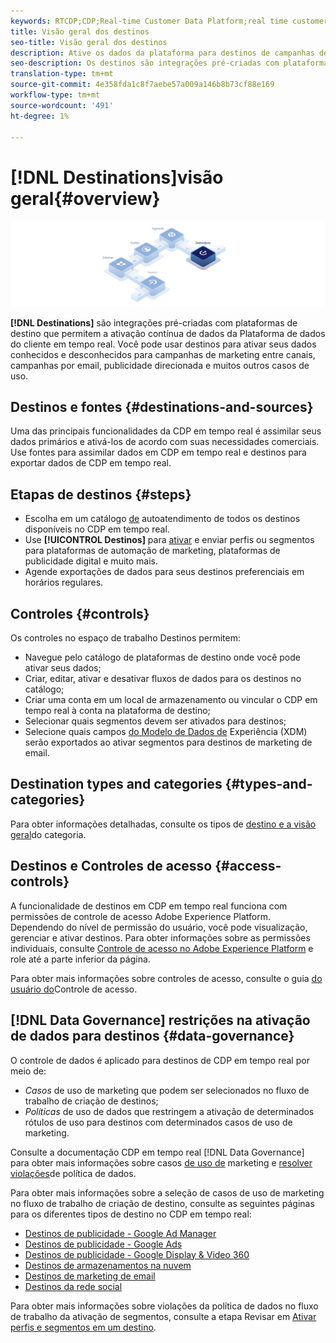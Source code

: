 ```yaml
---
keywords: RTCDP;CDP;Real-time Customer Data Platform;real time customer data platform;real time cdp;cdp;destinations;destination;rtcdp
title: Visão geral dos destinos
seo-title: Visão geral dos destinos
description: Ative os dados da plataforma para destinos de campanhas de marketing entre canais, emails, anúncios direcionados e muito mais.
seo-description: Os destinos são integrações pré-criadas com plataformas de destino que permitem a ativação contínua de dados da Plataforma de dados do cliente em tempo real. Você pode usar Destinos na Plataforma de dados do cliente em tempo real do Adobe para ativar seus dados conhecidos e desconhecidos para campanhas de marketing entre canais, campanhas de email, anúncios direcionados e muitos outros casos de uso.
translation-type: tm+mt
source-git-commit: 4e358fda1c8f7aebe57a009a146b8b73cf88e169
workflow-type: tm+mt
source-wordcount: '491'
ht-degree: 1%

---
```



# [!DNL Destinations]visão geral{#overview}

![Banner de visão geral de destinos](/help/rtcdp/destinations/assets/destinations-overview-banner.png)

**[!DNL Destinations]** são integrações pré-criadas com plataformas de destino que permitem a ativação contínua de dados da Plataforma de dados do cliente em tempo real. Você pode usar destinos para ativar seus dados conhecidos e desconhecidos para campanhas de marketing entre canais, campanhas por email, publicidade direcionada e muitos outros casos de uso.

## Destinos e fontes {#destinations-and-sources}

Uma das principais funcionalidades da CDP em tempo real é assimilar seus dados primários e ativá-los de acordo com suas necessidades comerciais. Use fontes para assimilar dados em CDP em tempo real e destinos para exportar dados de CDP em tempo real.

## Etapas de destinos {#steps}

* Escolha em um catálogo [de](/help/rtcdp/destinations/destinations-catalog.md) autoatendimento de todos os destinos disponíveis no CDP em tempo real.
* Use **[!UICONTROL Destinos]** para [ativar](/help/rtcdp/destinations/activate-destinations.md) e enviar perfis ou segmentos para plataformas de automação de marketing, plataformas de publicidade digital e muito mais.
* Agende exportações de dados para seus destinos preferenciais em horários regulares.

## Controles {#controls}

Os controles no espaço de trabalho [](/help/rtcdp/destinations/destinations-workspace.md) Destinos permitem:

* Navegue pelo catálogo de plataformas de destino onde você pode ativar seus dados;
* Criar, editar, ativar e desativar fluxos de dados para os destinos no catálogo;
* Criar uma conta em um local de armazenamento ou vincular o CDP em tempo real à conta na plataforma de destino;
* Selecionar quais segmentos devem ser ativados para destinos;
* Selecione quais campos [do Modelo de Dados de](../../xdm/home.md) Experiência (XDM) serão exportados ao ativar segmentos para destinos de marketing de email.

## Destination types and categories {#types-and-categories}

Para obter informações detalhadas, consulte os tipos de [destino e a visão geral](/help/rtcdp/destinations/destination-types.md)do categoria.

## Destinos e Controles de acesso {#access-controls}

A funcionalidade de destinos em CDP em tempo real funciona com permissões de controle de acesso Adobe Experience Platform. Dependendo do nível de permissão do usuário, você pode visualização, gerenciar e ativar destinos. Para obter informações sobre as permissões individuais, consulte [Controle de acesso no Adobe Experience Platform](../../access-control/home.md) e role até a parte inferior da página.

Para obter mais informações sobre controles de acesso, consulte o guia [do usuário do](../../access-control/ui/overview.md)Controle de acesso.

## [!DNL Data Governance] restrições na ativação de dados para destinos {#data-governance}

O controle de dados é aplicado para destinos de CDP em tempo real por meio de:

* *Casos* de uso de marketing que podem ser selecionados no fluxo de trabalho de criação de destinos;
* *Políticas* de uso de dados que restringem a ativação de determinados rótulos de uso para destinos com determinados casos de uso de marketing.

Consulte a documentação CDP em tempo real [!DNL Data Governance] para obter mais informações sobre casos [de uso de](/help/rtcdp/privacy/data-governance-overview.md#destinations) marketing e [resolver violações](/help/rtcdp/privacy/data-governance-overview.md#enforcement)de política de dados.

Para obter mais informações sobre a seleção de casos de uso de marketing no fluxo de trabalho de criação de destino, consulte as seguintes páginas para os diferentes tipos de destino no CDP em tempo real:

* [Destinos de publicidade - Google Ad Manager ](/help/rtcdp/destinations/google-ad-manager-destination.md)
* [Destinos de publicidade - Google Ads](/help/rtcdp/destinations/google-ads-destination.md)
* [Destinos de publicidade - Google Display &amp; Video 360 ](/help/rtcdp/destinations/google-dv360-destination.md)
* [Destinos de armazenamentos na nuvem](/help/rtcdp/destinations/cloud-storage-destinations-workflow.md)
* [Destinos de marketing de email](/help/rtcdp/destinations/email-marketing-destinations.md)
* [Destinos da rede social](/help/rtcdp/destinations/social-network-destinations-workflow.md)

Para obter mais informações sobre violações da política de dados no fluxo de trabalho da ativação de segmentos, consulte a etapa Revisar em [Ativar perfis e segmentos em um destino](/help/rtcdp/destinations/activate-destinations.md#review).